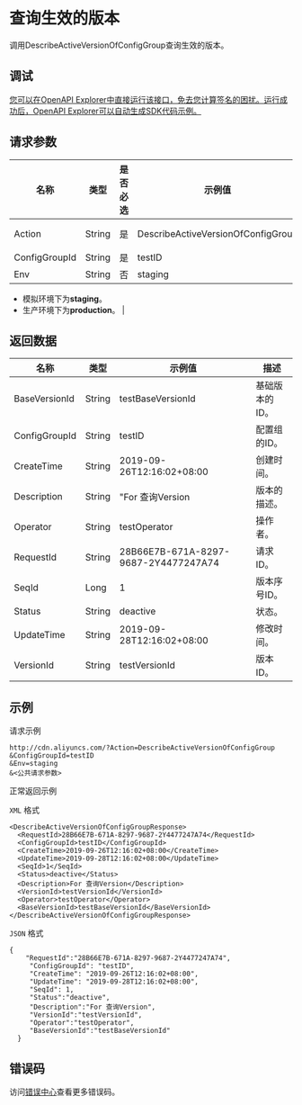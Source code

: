 # 查询生效的版本

调用DescribeActiveVersionOfConfigGroup查询生效的版本。

## 调试

[您可以在OpenAPI Explorer中直接运行该接口，免去您计算签名的困扰。运行成功后，OpenAPI Explorer可以自动生成SDK代码示例。](https://api.aliyun.com/#product=Cdn&api=DescribeActiveVersionOfConfigGroup&type=RPC&version=2018-05-10)

## 请求参数

|名称|类型|是否必选|示例值|描述|
|--|--|----|---|--|
|Action|String|是|DescribeActiveVersionOfConfigGroup|操作接口名，系统规定参数，取值：**DescribeActiveVersionOfConfigGroup**。 |
|ConfigGroupId|String|是|testID|配置组ID。 |
|Env|String|否|staging|环境取值：

 -   模拟环境下为**staging**。
-   生产环境下为**production**。 |

## 返回数据

|名称|类型|示例值|描述|
|--|--|---|--|
|BaseVersionId|String|testBaseVersionId|基础版本的ID。 |
|ConfigGroupId|String|testID|配置组的ID。 |
|CreateTime|String|2019-09-26T12:16:02+08:00|创建时间。 |
|Description|String|"For 查询Version|版本的描述。 |
|Operator|String|testOperator|操作者。 |
|RequestId|String|28B66E7B-671A-8297-9687-2Y4477247A74|请求ID。 |
|SeqId|Long|1|版本序号ID。 |
|Status|String|deactive|状态。 |
|UpdateTime|String|2019-09-28T12:16:02+08:00|修改时间。 |
|VersionId|String|testVersionId|版本ID。 |

## 示例

请求示例

```
http://cdn.aliyuncs.com/?Action=DescribeActiveVersionOfConfigGroup
&ConfigGroupId=testID
&Env=staging
&<公共请求参数>
```

正常返回示例

`XML` 格式

```
<DescribeActiveVersionOfConfigGroupResponse>
  <RequestId>28B66E7B-671A-8297-9687-2Y4477247A74</RequestId>
  <ConfigGroupId>testID</ConfigGroupId>
  <CreateTime>2019-09-26T12:16:02+08:00</CreateTime>
  <UpdateTime>2019-09-28T12:16:02+08:00</UpdateTime>
  <SeqId>1</SeqId>
  <Status>deactive</Status>
  <Description>For 查询Version</Description>
  <VersionId>testVersionId</VersionId>
  <Operator>testOperator</Operator>
  <BaseVersionId>testBaseVersionId</BaseVersionId>
</DescribeActiveVersionOfConfigGroupResponse>
```

`JSON` 格式

```
{
    "RequestId":"28B66E7B-671A-8297-9687-2Y4477247A74",
     "ConfigGroupId": "testID",
     "CreateTime": "2019-09-26T12:16:02+08:00",
     "UpdateTime": "2019-09-28T12:16:02+08:00",
     "SeqId": 1,
     "Status":"deactive",
     "Description":"For 查询Version",
     "VersionId":"testVersionId",
     "Operator":"testOperator",
     "BaseVersionId":"testBaseVersionId"  
  }
```

## 错误码

访问[错误中心](https://error-center.aliyun.com/status/product/Cdn)查看更多错误码。

